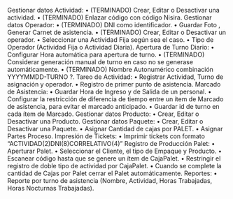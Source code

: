 Gestionar datos Actividad:
•	(TERMINADO) Crear, Editar o Desactivar una actividad. 
•	(TERMINADO) Enlazar código con código Nisira.
Gestionar datos Operador:
•	(TERMINADO) DNI como identificador.
•	Guardar Foto , Generar Carnet de asistencia.
•	(TERMINADO) Crear, Editar o Desactivar un operador.
•	Seleccionar una Actividad Fija según sea el caso.
•	Tipo de Operador (Actividad Fija o Actividad Diaria).
Apertura de Turno Diario:
•	Configurar Hora automática para apertura de turno.
•	(TERMINADO) Considerar generación manual de turno en caso no se generase automáticamente.
•	(TERMINADO) Nombre Autonumérico combinación YYYYMMDD-TURNO ?.
Tareo de Actividad:
•	Registrar Actividad, Turno de asignación y operador.
•	Registro de primer punto de asistencia.
Marcado de Asistencia:
•	Guardar Hora de Ingreso y de Salida de un personal.
•	Configurar la restricción de diferencia de tiempo entre un ítem de Marcado de asistencia, para evitar el marcado anticipado.
•	Guardar id de turno en cada ítem de Marcado.
Gestionar datos Producto:
•	Crear, Editar o Desactivar una Producto.
Gestionar datos Paquete:
•	Crear, Editar o Desactivar una Paquete.
•	Asignar Cantidad de cajas por PALET.
•	Asignar Partes Proceso.
Impresión de Tickets:
•	Imprimir tickets con formato “ACTIVIDAD(2)DNI(8)CORRELATIVO(4)”
Registro de Producción Palet:
•	Aperturar Palet.
•	Seleccionar el Cliente, el tipo de Empaque y Producto.
•	Escanear código hasta que se genere un ítem de CajaPalet.
•	Restringir el registro de doble tipo de actividad por CajaPalet.
•	Cuando se complete la cantidad de Cajas por Palet cerrar el Palet automáticamente.
Reportes:
•	Reporte por turno de asistencia (Nombre, Actividad, Horas Trabajadas, Horas Nocturnas Trabajadas).
